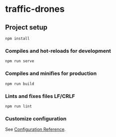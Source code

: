 # traffic-drones

## Project setup
```
npm install
```

### Compiles and hot-reloads for development
```
npm run serve
```

### Compiles and minifies for production
```
npm run build
```

### Lints and fixes files LF/CRLF
```
npm run lint
```

### Customize configuration
See [Configuration Reference](https://cli.vuejs.org/config/).
